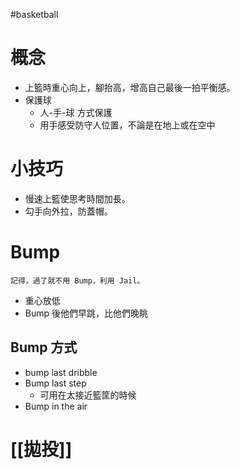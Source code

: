 #basketball 

# 概念
- 上籃時重心向上，腳抬高，增高自己最後一拍平衡感。
- 保護球
	- 人-手-球 方式保護
	- 用手感受防守人位置，不論是在地上或在空中

# 小技巧
- 慢速上籃使思考時間加長。
- 勾手向外拉，防蓋帽。

# Bump
	記得，過了就不用 Bump，利用 Jail。
- 重心放低
- Bump 後他們早跳，比他們晚眺
## Bump 方式
-   bump last dribble
-   Bump last step
	- 可用在太接近籃筐的時候
-   Bump in the air

# [[拋投]]